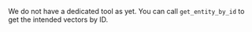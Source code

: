 We do not have a dedicated tool as yet. You can call <code>get_entity_by_id</code> to get the intended vectors by ID.